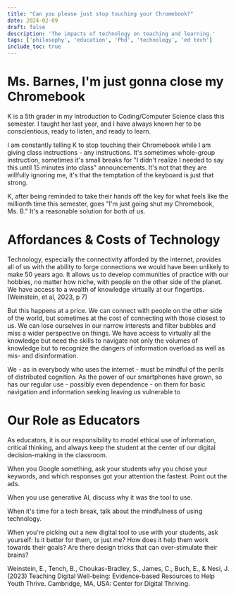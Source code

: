 ```yaml
---
title: "Can you please just stop touching your Chromebook?"
date: 2024-02-09
draft: false
description: 'The impacts of technology on teaching and learning.'
tags: ['philosophy', 'education', 'Phd', 'technology', 'ed tech']
include_toc: true
---
```


# Ms. Barnes, I'm just gonna close my Chromebook

K is a 5th grader in my Introduction to Coding/Computer Science class this semester. I taught her last year, and I have always known her to be conscientious, ready to listen, and ready to learn.

I am constantly telling K to stop touching their Chromebook while I am giving class instructions - any instructions. It's sometimes whole-group instruction, sometimes it's small breaks for "I didn't realize I needed to say this until 15 minutes into class" announcements. It's not that they are willfully ignoring me, it's that the temptation of the keyboard is just that strong.

K, after being reminded to take their hands off the key for what feels like the millionth time this semester, goes "I'm just going shut my Chromebook, Ms. B." It's a reasonable solution for both of us.

# Affordances & Costs of Technology

Technology, especially the connectivity afforded by the internet, provides all of us with the ability to forge connections we would have been unlikely to make 50 years ago. It allows us to develop communities of practice with our hobbies, no matter how niche, with people on the other side of the planet. We have access to a wealth of knowledge virtually at our fingertips. (Weinstein, et al, 2023, p 7)

But this happens at a price. We can connect with people on the other side of the world, but sometimes at the cost of connecting with those closest to us. We can lose ourselves in our narrow interests and filter bubbles and miss a wider perspective on things. We have access to virtually all the knowledge but need the skills to navigate not only the volumes of knowledge but to recognize the dangers of information overload as well as mis- and disinformation.

We - as in everybody who uses the internet - must be mindful of the perils of distributed cognition. As the power of our smartphones have grown, so has our regular use - possibly even dependence - on them for basic navigation and information seeking leaving us vulnerable to

# Our Role as Educators

As educators, it is our responsibility to model ethical use of information, critical thinking, and always keep the student at the center of our digital decision-making in the classroom.

When you Google something, ask your students why you chose your keywords, and which responses got your attention the fastest. Point out the ads.

When you use generative AI, discuss why it was the tool to use.

When it's time for a tech break, talk about the mindfulness of using technology.

When you're picking out a new digital tool to use with your students, ask yourself: Is it better for them, or just me? How does it help them work towards their goals? Are there design tricks that can over-stimulate their brains?

Weinstein, E., Tench, B., Choukas-Bradley, S., James, C., Buch, E., & Nesi, J. (2023) Teaching Digital Well-being: Evidence-based Resources to Help Youth Thrive. Cambridge, MA, USA: Center for Digital Thriving.
